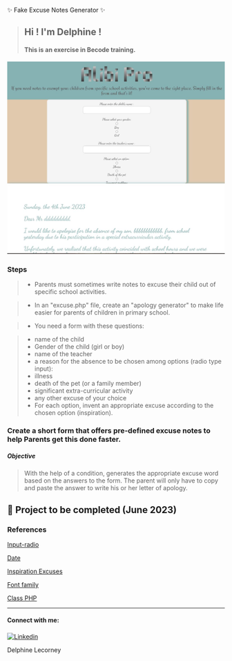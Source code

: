 ✨ Fake Excuse Notes Generator  ✨

> ## Hi ! I'm Delphine !
>
> #### This is an exercise in Becode training.

 ![Screen Excuses](https://github.com/DelphineLecorney/Excuses-PHP/blob/main/assets/pictures/ScreenExcuses.JPG "Screen Excuses")

### Steps

> * Parents must sometimes write notes to excuse their child out of specific school activities.

> * In an "excuse.php" file, create an "apology generator" to make life easier for parents of children in primary school.

> * You need a form with these questions:

> * name of the child
> * Gender of the child (girl or boy)
> * name of the teacher
> * a reason for the absence to be chosen among options (radio type input):
> * illness
> * death of the pet (or a family member)
> * significant extra-curricular activity
> * any other excuse of your choice
> * For each option, invent an appropriate excuse according to the chosen option (inspiration).

### Create a short form that offers pre-defined excuse notes to help Parents get this done faster.

##### Objective

> With the help of a condition, generates the appropriate excuse word based on the answers to the form. The parent will only have to copy and paste the answer to write his or her letter of apology.

## 🔭 Project to be completed  (June 2023)

### References

[Input-radio](https://stackoverflow.com/questions/49966948/how-to-submit-form-with-multiple-groups-of-radio-buttons)

[Date](https://www.w3schools.com/php/func_date_date.asp)

[Inspiration Excuses](https://www.adobe.com/fr/creativecloud/design/discover/typesetting.html#:\~:text=On%20parle%20de%20typographie%2C%20de,chiffres%2C%20et%20autres%20caract%C3%A8res%20sp%C3%A9ciaux.)

[Font family](https://fonts.google.com/)

[Class PHP](https://www.conseil-webmaster.com/formation/php/04-mise-en-forme-php.php)


------------

<h4 align="left">Connect with me:</h4><p align="left">
<a href="<https://www.linkedin.com/in/delphine-lecorney/>" target="blank"><img align="center" src="<https://raw.githubusercontent.com/rahuldkjain/github-profile-readme-generator/master/src/images/icons/Social/linked-in-alt.svg>" alt="Linkedin" height="30" width="40" /></a></p>
Delphine Lecorney